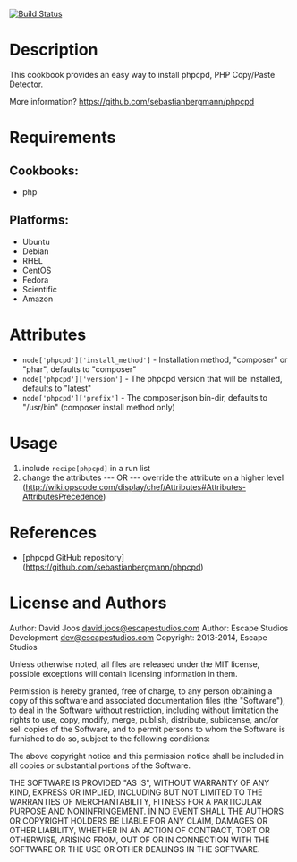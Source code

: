 [![Build Status](https://secure.travis-ci.org/escapestudios-cookbooks/phpcpd.png)](http://travis-ci.org/escapestudios-cookbooks/phpcpd)

Description
===========

This cookbook provides an easy way to install phpcpd, PHP Copy/Paste Detector.

More information?
https://github.com/sebastianbergmann/phpcpd

Requirements
============

## Cookbooks:

* php

## Platforms:

* Ubuntu
* Debian
* RHEL
* CentOS
* Fedora
* Scientific
* Amazon

Attributes
==========

* `node['phpcpd']['install_method']` - Installation method, "composer" or "phar", defaults to "composer"
* `node['phpcpd']['version']` - The phpcpd version that will be installed, defaults to "latest"
* `node['phpcpd']['prefix']` - The composer.json bin-dir, defaults to "/usr/bin" (composer install method only)

Usage
=====

1) include `recipe[phpcpd]` in a run list
2)
	change the attributes
	--- OR ---
	override the attribute on a higher level (http://wiki.opscode.com/display/chef/Attributes#Attributes-AttributesPrecedence)

References
==========

* [phpcpd GitHub repository] (https://github.com/sebastianbergmann/phpcpd)

License and Authors
===================

Author: David Joos <david.joos@escapestudios.com>
Author: Escape Studios Development <dev@escapestudios.com>
Copyright: 2013-2014, Escape Studios

Unless otherwise noted, all files are released under the MIT license,
possible exceptions will contain licensing information in them.

Permission is hereby granted, free of charge, to any person obtaining a copy
of this software and associated documentation files (the "Software"), to deal
in the Software without restriction, including without limitation the rights
to use, copy, modify, merge, publish, distribute, sublicense, and/or sell
copies of the Software, and to permit persons to whom the Software is
furnished to do so, subject to the following conditions:

The above copyright notice and this permission notice shall be included in
all copies or substantial portions of the Software.

THE SOFTWARE IS PROVIDED "AS IS", WITHOUT WARRANTY OF ANY KIND, EXPRESS OR
IMPLIED, INCLUDING BUT NOT LIMITED TO THE WARRANTIES OF MERCHANTABILITY,
FITNESS FOR A PARTICULAR PURPOSE AND NONINFRINGEMENT. IN NO EVENT SHALL THE
AUTHORS OR COPYRIGHT HOLDERS BE LIABLE FOR ANY CLAIM, DAMAGES OR OTHER
LIABILITY, WHETHER IN AN ACTION OF CONTRACT, TORT OR OTHERWISE, ARISING FROM,
OUT OF OR IN CONNECTION WITH THE SOFTWARE OR THE USE OR OTHER DEALINGS IN
THE SOFTWARE.